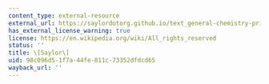 ```yaml
---
content_type: external-resource
external_url: https://saylordotorg.github.io/text_general-chemistry-principles-patterns-and-applications-v1.0/s20-06-buffers.html
has_external_license_warning: true
license: https://en.wikipedia.org/wiki/All_rights_reserved
status: ''
title: \[Saylor\]
uid: 98c096d5-1f7a-44fe-811c-73352dfdcd65
wayback_url: ''
---
```

